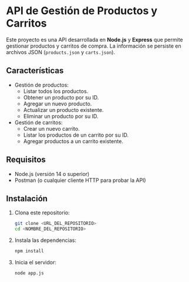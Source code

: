 # API de Gestión de Productos y Carritos

Este proyecto es una API desarrollada en **Node.js** y **Express** que permite gestionar productos y carritos de compra. La información se persiste en archivos JSON (`products.json` y `carts.json`).

## **Características**

- Gestión de productos:
  - Listar todos los productos.
  - Obtener un producto por su ID.
  - Agregar un nuevo producto.
  - Actualizar un producto existente.
  - Eliminar un producto por su ID.
- Gestión de carritos:
  - Crear un nuevo carrito.
  - Listar los productos de un carrito por su ID.
  - Agregar productos a un carrito existente.

## **Requisitos**

- Node.js (versión 14 o superior)
- Postman (o cualquier cliente HTTP para probar la API)

## **Instalación**

1. Clona este repositorio:
   ```bash
   git clone <URL_DEL_REPOSITORIO>
   cd <NOMBRE_DEL_REPOSITORIO>
2. Instala las dependencias:
   ```bash
   npm install
4. Inicia el servidor:
   ```bash
   node app.js
